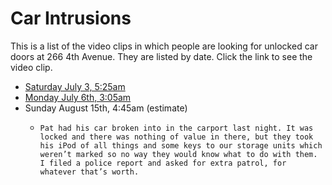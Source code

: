 # Car Intrusions

This is a list of the video clips in which people are looking for unlocked car doors at 266 4th Avenue.  They are listed by date.  Click the link to see the video clip.


* [Saturday July 3, 5:25am](https://video.nest.com/clip/1536db67682e40a3957a55b801c75c0b.mp4)
* [Monday July 6th, 3:05am](https://video.nest.com/clip/2ccbf1503f214b3a9a717e5cffbabbb2.mp4)
* Sunday August 15th, 4:45am (estimate) 
  * 	Pat had his car broken into in the carport last night. It was locked and there was nothing of value in there, but they took his iPod of all things and some keys to our storage units which weren’t marked so no way they would know what to do with them. I filed a police report and asked for extra patrol, for whatever that’s worth.